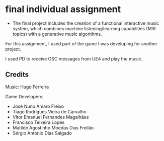 # final individual assignment

* The final project includes the creation of a functional interactive music system, which combines machine listening/learning capabilities (MIR topics) with a generative music algorithms.

For this assignment, I used part of the game I was developing for another project.

I used PD to receive OSC messages from UE4 and play the music.


## Credits

Music: Hugo Ferreira

Game Developers: 
* José Nuno Amaro Freixo
* Tiago Rodrigues Vieira de Carvalho
* Vítor Emanuel Fernandes Magalhães
* Francisco Teixeira Lopes
* Matilde Agostinho Moedas Dias Freilão
* Sérgio António Dias Salgado

